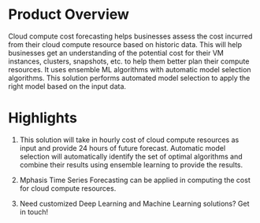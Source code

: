 # Product Overview
Cloud compute cost forecasting helps businesses assess the cost incurred from their cloud compute resource based on historic data. This will help businesses get an understanding of the potential cost for their VM instances, clusters, snapshots, etc. to help them better plan their compute resources. It uses ensemble ML algorithms with automatic model selection algorithms. This solution performs automated model selection to apply the right model based on the input data.

# Highlights
1. This solution will take in hourly cost of cloud compute resources as input and provide 24 hours of future forecast. Automatic model selection will automatically identify the set of optimal algorithms and combine their results using ensemble learning to provide the results.

2. Mphasis Time Series Forecasting can be applied in computing the cost for cloud compute resources.

3. Need customized Deep Learning and Machine Learning solutions? Get in touch!